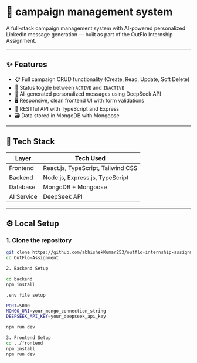 # 🚀 campaign management system

A full-stack campaign management system with AI-powered personalized LinkedIn message generation — built as part of the OutFlo Internship Assignment.

---

## ✨ Features

- 📋 Full campaign CRUD functionality (Create, Read, Update, Soft Delete)
- 🔁 Status toggle between `ACTIVE` and `INACTIVE`
- 🤖 AI-generated personalized messages using DeepSeek API
- 🖥️ Responsive, clean frontend UI with form validations
- 🔗 RESTful API with TypeScript and Express
- 🗃️ Data stored in MongoDB with Mongoose

---

## 🧱 Tech Stack

| Layer      | Tech Used                            |
|------------|---------------------------------------|
| Frontend   | React.js, TypeScript, Tailwind CSS    |
| Backend    | Node.js, Express.js, TypeScript       |
| Database   | MongoDB + Mongoose                    |
| AI Service | DeepSeek API                          |

---

## ⚙️ Local Setup

### 1. Clone the repository
```bash
git clone https://github.com/abhishekKumar253/outflo-internship-assignment
cd OutFlo-Assignment

2. Backend Setup

cd backend
npm install

.env file setup

PORT=5000
MONGO_URI=your_mongo_connection_string
DEEPSEEK_API_KEY=your_deepseek_api_key

npm run dev

3. Frontend Setup
cd ../frontend
npm install
npm run dev
